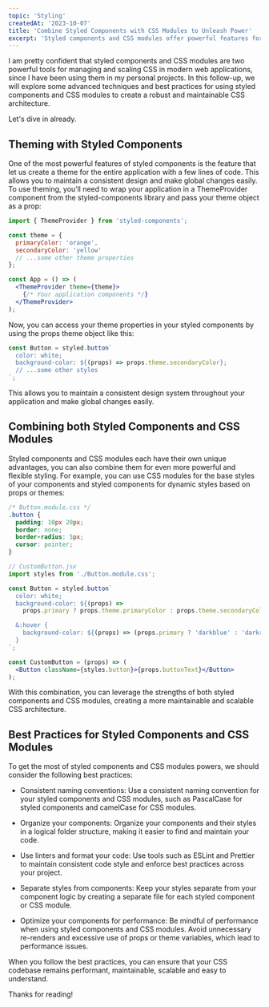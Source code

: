 ```yaml
---
topic: 'Styling'
createdAt: '2023-10-07'
title: 'Combine Styled Components with CSS Modules to Unleash Power'
excerpt: 'Styled components and CSS modules offer powerful features for managing and scaling CSS in modern web applications so  you can create a robust and maintainable CSS architecture that is both flexible and efficient. Get ready to learn more about them together.'
---
```


I am pretty confident that styled components and CSS modules are two powerful tools for managing and scaling CSS in modern web applications, since I have been using them in my personal projects. In this follow-up, we will explore some advanced techniques and best practices for using styled components and CSS modules to create a robust and maintainable CSS architecture.

Let's dive in already.

## Theming with Styled Components

One of the most powerful features of styled components is the feature that let us create a theme for the entire application with a few lines of code. This allows you to maintain a consistent design and make global changes easily. To use theming, you’ll need to wrap your application in a ThemeProvider component from the styled-components library and pass your theme object as a prop:

```jsx
import { ThemeProvider } from 'styled-components';

const theme = {
  primaryColor: 'orange',
  secondaryColor: 'yellow'
  // ...some other theme properties
};

const App = () => (
  <ThemeProvider theme={theme}>
    {/* Your application components */}
  </ThemeProvider>
);
```

Now, you can access your theme properties in your styled components by using the props theme object like this:

```jsx
const Button = styled.button`
  color: white;
  background-color: ${(props) => props.theme.secondaryColor};
  // ...some other styles
`;
```

This allows you to maintain a consistent design system throughout your application and make global changes easily.

## Combining both Styled Components and CSS Modules

Styled components and CSS modules each have their own unique advantages, you can also combine them for even more powerful and flexible styling. For example, you can use CSS modules for the base styles of your components and styled components for dynamic styles based on props or themes:

```css
/* Button.module.css */
.button {
  padding: 10px 20px;
  border: none;
  border-radius: 5px;
  cursor: pointer;
}
```

```jsx
// CustomButton.jsx
import styles from './Button.module.css';

const Button = styled.button`
  color: white;
  background-color: ${(props) =>
    props.primary ? props.theme.primaryColor : props.theme.secondaryColor};

  &:hover {
    background-color: ${(props) => (props.primary ? 'darkblue' : 'darkred')};
  }
`;

const CustomButton = (props) => (
  <Button className={styles.button}>{props.buttonText}</Button>
);
```

With this combination, you can leverage the strengths of both styled components and CSS modules, creating a more maintainable and scalable CSS architecture.

## Best Practices for Styled Components and CSS Modules

To get the most of styled components and CSS modules powers, we should consider the following best practices:

- Consistent naming conventions: Use a consistent naming convention for your styled components and CSS modules, such as PascalCase for styled components and camelCase for CSS modules.

- Organize your components: Organize your components and their styles in a logical folder structure, making it easier to find and maintain your code.

- Use linters and format your code: Use tools such as ESLint and Prettier to maintain consistent code style and enforce best practices across your project.

- Separate styles from components: Keep your styles separate from your component logic by creating a separate file for each styled component or CSS module.

- Optimize your components for performance: Be mindful of performance when using styled components and CSS modules. Avoid unnecessary re-renders and excessive use of props or theme variables, which lead to performance issues.

When you follow the best practices, you can ensure that your CSS codebase remains performant, maintainable, scalable and easy to understand.

Thanks for reading!
